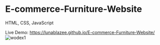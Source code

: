 # E-commerce-Furniture-Website
HTML, CSS, JavaScript

Live Demo: https://lunablazee.github.io/E-commerce-Furniture-Website/
![wodex1](https://github.com/LunaBlazee/E-commerce-Furniture-Website/assets/162085668/8b3e035e-a2cd-435f-bcbd-1e02245037e8)

